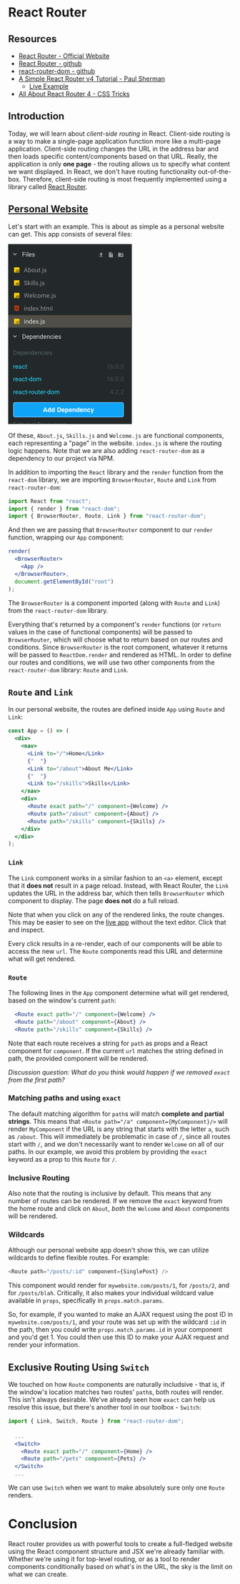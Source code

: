 # React Router

## Resources

- [React Router - Official Website](https://reacttraining.com/react-router/)
- [React Router - github](https://github.com/ReactTraining/react-router)
- [react-router-dom - github](https://github.com/ReactTraining/react-router/tree/master/packages/react-router-dom)
- [A Simple React Router v4 Tutorial - Paul Sherman](https://medium.com/@pshrmn/a-simple-react-router-v4-tutorial-7f23ff27adf)
  - [Live Example](https://codesandbox.io/s/vVoQVk78)
- [All About React Router 4 - CSS Tricks](https://css-tricks.com/react-router-4/)

## Introduction

Today, we will learn about _client-side routing_ in React. Client-side routing is a way to make a single-page application function more like a multi-page application. Client-side routing changes the URL in the address bar and then loads specific content/components based on that URL. Really, the application is only **one page** - the routing allows us to specify what content we want displayed. In React, we don't have routing functionality out-of-the-box. Therefore, client-side routing is most frequently implemented using a library called [React Router](https://reacttraining.com/react-router/).

## [Personal Website](https://codesandbox.io/s/1r165o97o7)

Let's start with an example. This is about as simple as a personal website can get. This app consists of several files:

![project structure + dependencies](assets/project_structure.png?raw=true)

Of these, `About.js`, `Skills.js` and `Welcome.js` are functional components, each representing a "page" in the website. `index.js` is where the routing logic happens. Note that we are also adding `react-router-dom` as a dependency to our project via NPM.

In addition to importing the `React` library and the `render` function from the `react-dom` library, we are importing `BrowserRouter`, `Route` and `Link` from `react-router-dom`:

```js
import React from "react";
import { render } from "react-dom";
import { BrowserRouter, Route, Link } from "react-router-dom";
```

And then we are passing that `BrowserRouter` component to our `render` function, wrapping our `App` component:

```jsx
render(
  <BrowserRouter>
    <App />
  </BrowserRouter>,
  document.getElementById("root")
);
```

The `BrowserRouter` is a component imported (along with `Route` and `Link`) from the `react-router-dom` library. 

Everything that's returned by a component's `render` functions (or `return` values in the case of functional components) will be passed to `BrowserRouter`, which will choose what to return based on our routes and conditions. Since `BrowserRouter` is the root component, whatever it returns will be passed to `ReactDom.render` and rendered as HTML. In order to define our routes and conditions, we will use two other components from the `react-router-dom` library: `Route` and `Link`.

## `Route` and `Link`

In our personal website, the routes are defined inside `App` using `Route` and `Link`:

```jsx
const App = () => (
  <div>
    <nav>
      <Link to="/">Home</Link>
      {"  "}
      <Link to="/about">About Me</Link>
      {"  "}
      <Link to="/skills">Skills</Link>
    </nav>
    <div>
      <Route exact path="/" component={Welcome} />
      <Route path="/about" component={About} />
      <Route path="/skills" component={Skills} />
    </div>
  </div>
);
```

### `Link`

The `Link` component works in a similar fashion to an `<a>` element, except that it **does not** result in a page reload. Instead, with React Router, the `Link` updates the URL in the address bar, which then tells `BrowserRouter` which component to display. The page **does not** do a full reload.

Note that when you click on any of the rendered links, the route changes. This may be easier to see on the [live app](https://1r165o97o7.codesandbox.io/) without the text editor. Click that and inspect.

Every click results in a re-render, each of our components will be able to access the new `url`. The `Route` components read this URL and determine what will get rendered.

### `Route`

The following lines in the `App` component determine what will get rendered, based on the window's current `path`:

```jsx
  <Route exact path="/" component={Welcome} />
  <Route path="/about" component={About} />
  <Route path="/skills" component={Skills} />
```

Note that each route receives a string for `path` as props and a React component for `component`. If the current `url` matches the string defined in path, the provided component will be rendered.

_Discussion question: What do you think would happen if we removed `exact` from the first path?_

### Matching paths and using `exact`

The default matching algorithm for `path`s will match **complete and partial strings**. This means that `<Route path="/a" component={MyComponent}/>` will render `MyComponent` if the URL is any string that starts with the letter `a`, such as `/about`. This will immediately be problematic in case of `/`, since all routes start with `/`, and we don't necessarily want to render `Welcome` on all of our paths. In our example, we avoid this problem by providing the `exact` keyword as a prop to this `Route` for `/`.

### Inclusive Routing

Also note that the routing is inclusive by default. This means that any number of routes can be rendered. If we remove the `exact` keyword from the home route and click on `About`, _both_ the `Welcome` and `About` components will be rendered.

### Wildcards

Although our personal website app doesn't show this, we can utilize wildcards to define flexible routes. For example:

```js
<Route path="/posts/:id" component={SinglePost} />
```

This component would render for `mywebsite.com/posts/1`, for `/posts/2`, and for `/posts/blah`. Critically, it also makes your individual wildcard value available in `props`, specifically in `props.match.params`.

So, for example, if you wanted to make an AJAX request using the post ID in `mywebsite.com/posts/1`, and your route was set up with the wildcard `:id` in the path, then you could write `props.match.params.id` in your component and you'd get 1. You could then use this ID to make your AJAX request and render your information.

## Exclusive Routing Using `Switch`

We touched on how `Route` components are naturally includsive - that is, if the window's location matches two routes' `path`s, both routes will render. This isn't always desirable. We've already seen how `exact` can help us resolve this issue, but there's another tool in our toolbox - `Switch`:

```jsx
import { Link, Switch, Route } from "react-router-dom";

  ...
  <Switch>
    <Route exact path="/" component={Home} />
    <Route path="/pets" component={Pets} />
  </Switch>
  ...
```

We can use `Switch` when we want to make absolutely sure only one `Route` renders.

# Conclusion

React router provides us with powerful tools to create a full-fledged website using the React component structure and JSX we're already familiar with. Whether we're using it for top-level routing, or as a tool to render components conditionally based on what's in the URL, the sky is the limit on what we can create.